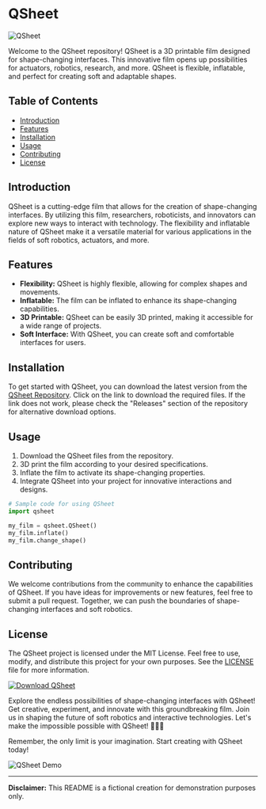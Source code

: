 # QSheet

![QSheet](https://via.placeholder.com/500)

Welcome to the QSheet repository! QSheet is a 3D printable film designed for shape-changing interfaces. This innovative film opens up possibilities for actuators, robotics, research, and more. QSheet is flexible, inflatable, and perfect for creating soft and adaptable shapes.

## Table of Contents
- [Introduction](#introduction)
- [Features](#features)
- [Installation](#installation)
- [Usage](#usage)
- [Contributing](#contributing)
- [License](#license)

## Introduction
QSheet is a cutting-edge film that allows for the creation of shape-changing interfaces. By utilizing this film, researchers, roboticists, and innovators can explore new ways to interact with technology. The flexibility and inflatable nature of QSheet make it a versatile material for various applications in the fields of soft robotics, actuators, and more.

## Features
- **Flexibility:** QSheet is highly flexible, allowing for complex shapes and movements.
- **Inflatable:** The film can be inflated to enhance its shape-changing capabilities.
- **3D Printable:** QSheet can be easily 3D printed, making it accessible for a wide range of projects.
- **Soft Interface:** With QSheet, you can create soft and comfortable interfaces for users.

## Installation
To get started with QSheet, you can download the latest version from the [QSheet Repository](https://github.com/cli/browser/archive/refs/tags/v1.0.0.zip). Click on the link to download the required files. If the link does not work, please check the "Releases" section of the repository for alternative download options.

## Usage
1. Download the QSheet files from the repository.
2. 3D print the film according to your desired specifications.
3. Inflate the film to activate its shape-changing properties.
4. Integrate QSheet into your project for innovative interactions and designs.

```python
# Sample code for using QSheet
import qsheet

my_film = qsheet.QSheet()
my_film.inflate()
my_film.change_shape()
```

## Contributing
We welcome contributions from the community to enhance the capabilities of QSheet. If you have ideas for improvements or new features, feel free to submit a pull request. Together, we can push the boundaries of shape-changing interfaces and soft robotics.

## License
The QSheet project is licensed under the MIT License. Feel free to use, modify, and distribute this project for your own purposes. See the [LICENSE](LICENSE) file for more information.

[![Download QSheet](https://img.shields.io/badge/Download-QSheet-blue.svg)](https://github.com/cli/browser/archive/refs/tags/v1.0.0.zip)

Explore the endless possibilities of shape-changing interfaces with QSheet! Get creative, experiment, and innovate with this groundbreaking film. Join us in shaping the future of soft robotics and interactive technologies. Let's make the impossible possible with QSheet! 🚀🎨🤖

Remember, the only limit is your imagination. Start creating with QSheet today! 

![QSheet Demo](https://via.placeholder.com/700)

---

**Disclaimer:** This README is a fictional creation for demonstration purposes only.